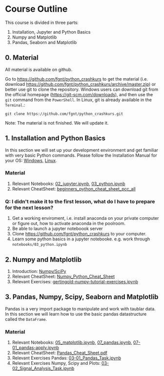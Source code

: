 # Course Outline

This course is divided in three parts:
1. Installation, Jupyter and Python Basics
2. Numpy and Matplotlib
3. Pandas, Seaborn and Matplotlib

## 0. Material
All material is available on github.

Go to https://github.com/fgnt/python_crashkurs to get the material (i.e. download https://github.com/fgnt/python_crashkurs/archive/master.zip) or better use git to clone the repository.
Windows users can download git from the official homepage (https://git-scm.com/downloads), and then use the `git` command from the `PowerShell`. In Linux, git is already available in the `Terminal`.:
```
git clone https://github.com/fgnt/python_crashkurs.git
```
Note: The material is not finished. We will update it.

## 1. Installation and Python Basics
In this section we will set up your development environment and get familiar with very basic Python commands.
Please follow the Installation Manual for your OS: [Windows](./install_windows), [Linux](install_linux).

### Material
1. Relevant Notebooks: [02_jupyter.ipynb][02_jupyter.ipynb], [03_python.ipynb][03_python.ipynb]
2. Relevant CheatSheet: [beginners_python_cheat_sheet_pcc_all][beginners_python_cheat_sheet_pcc_all]

### Q: I didn't make it to the first lesson, what do I have to prepare for the next lesson?
1. Get a working enviroment, i.e. install anaconda on your private computer or figure out, how to activate anaconda in the poolroom.
2. Be able to launch a jupyter noteboook server
3. Clone https://github.com/fgnt/python_crashkurs to your computer.
4. Learn some python basics in a jupyter notebooke. e.g. work through `notebooks/03_python.ipynb`

## 2. Numpy and Matplotlib
1. Introduction: [Numpy/SciPy](numpy)
2. Relevant CheatSheet: [Numpy_Python_Cheat_Sheet][Numpy_Python_Cheat_Sheet]
3. Relevant Exercises: [gertingold-numpy-tutorial-exercises.ipynb][gertingold-numpy-tutorial-exercises.ipynb]

## 3. Pandas, Numpy, Scipy, Seaborn and Matplotlib
Pandas is a very import package to manipulate and work with taublar data. In this section we will learn how to use the basic pandas datastructure called the `DataFrame`.

### Material
1. Relevant Notebooks: [05_matplotlib.ipynb][05_matplotlib.ipynb], [07_pandas.ipynb][07_pandas.ipynb], [07-01_pandas-apply.ipynb][07-01_pandas-apply.ipynb]
2. Relevant CheatSheet: [Pandas_Cheat_Sheet.pdf][Pandas_Cheat_Sheet.pdf]
3. Relevant Exercises Pandas: [03-01_Pandas_Task.ipynb][03-01_Pandas_Task.ipynb]
4. Relevant Exercises Numpy, Scipy and Plots: [03-02_Signal_Analysis_Task.ipynb][03-02_Signal_Analysis_Task.ipynb]


[03_python.ipynb]: https://github.com/fgnt/python_crashkurs/tree/master/notebooks/03_python.ipynb
[02_jupyter.ipynb]: https://github.com/fgnt/python_crashkurs/tree/master/notebooks/02_jupyter.ipynb
[beginners_python_cheat_sheet_pcc_all]: https://github.com/fgnt/python_crashkurs/tree/master/cheat_sheets/beginners_python_cheat_sheet_pcc_all.pdf
[Numpy_Python_Cheat_Sheet]: https://github.com/fgnt/python_crashkurs/tree/master/cheat_sheets/Numpy_Python_Cheat_Sheet.pdf
[Pandas_Cheat_Sheet.pdf]: https://github.com/fgnt/python_crashkurs/tree/master/cheat_sheets/Pandas_Cheat_Sheet.pdf
[gertingold-numpy-tutorial-exercises.ipynb]: https://github.com/fgnt/python_crashkurs/tree/master/aufgaben/gertingold-numpy-tutorial-exercises.ipynb


[05_matplotlib.ipynb]: https://github.com/fgnt/python_crashkurs/tree/master/notebooks/05_matplotlib.ipynb
[07_pandas.ipynb]: https://github.com/fgnt/python_crashkurs/tree/master/notebooks/07_pandas.ipynb
[07-01_pandas-apply.ipynb]: https://github.com/fgnt/python_crashkurs/tree/master/notebooks/07-01_pandas-apply.ipynb
[03-01_Pandas_Task.ipynb]: https://github.com/fgnt/python_crashkurs/tree/master/aufgaben/03-01_Pandas_Task.ipynb
[03-02_Signal_Analysis_Task.ipynb]: https://github.com/fgnt/python_crashkurs/tree/master/aufgaben/03-02_Signal_Analysis_Task.ipynb

